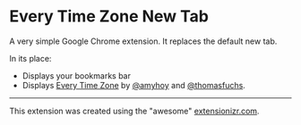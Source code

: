# Every Time Zone New Tab

A very simple Google Chrome extension. It replaces the default new tab. 

In its place:

- Displays your bookmarks bar
- Displays [Every Time Zone](http://everytimezone.com/) by [@amyhoy](https://twitter.com/amyhoy) and [@thomasfuchs](https://twitter.com/thomasfuchs).

---

This extension was created using the "awesome" [extensionizr.com](http://extensionizr.com).